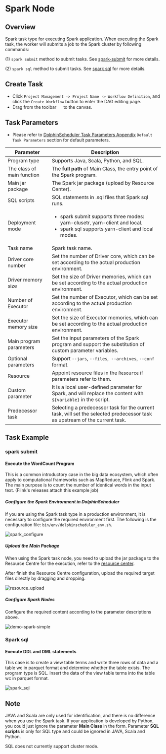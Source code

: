 # Spark Node

## Overview

Spark task type for executing Spark application. When executing the Spark task, the worker will submits a job to the Spark cluster by following commands:

(1) `spark submit` method to submit tasks. See [spark-submit](https://spark.apache.org/docs/3.2.1/submitting-applications.html#launching-applications-with-spark-submit) for more details.

(2) `spark sql` method to submit tasks. See [spark sql](https://spark.apache.org/docs/3.2.1/sql-ref-syntax.html) for more details.

## Create Task

- Click `Project Management -> Project Name -> Workflow Definition`, and click the `Create Workflow` button to enter the DAG editing page.
- Drag from the toolbar <img src="../../../../img/tasks/icons/spark.png" width="15"/> to the canvas.

## Task Parameters

- Please refer to [DolphinScheduler Task Parameters Appendix](appendix.md) `Default Task Parameters` section for default parameters.

|       **Parameter**        |                                                                  **Description**                                                                  |
|----------------------------|---------------------------------------------------------------------------------------------------------------------------------------------------|
| Program type               | Supports Java, Scala, Python, and SQL.                                                                                                            |
| The class of main function | The **full path** of Main Class, the entry point of the Spark program.                                                                            |
| Main jar package           | The Spark jar package (upload by Resource Center).                                                                                                |
| SQL scripts                | SQL statements in .sql files that Spark sql runs.                                                                                                 |
| Deployment mode            | <ul><li>spark submit supports three modes: yarn-clusetr, yarn-client and local.</li><li>spark sql supports yarn-client and local modes.</li></ul> |
| Task name                  | Spark task name.                                                                                                                                  |
| Driver core number         | Set the number of Driver core, which can be set according to the actual production environment.                                                   |
| Driver memory size         | Set the size of Driver memories, which can be set according to the actual production environment.                                                 |
| Number of Executor         | Set the number of Executor, which can be set according to the actual production environment.                                                      |
| Executor memory size       | Set the size of Executor memories, which can be set according to the actual production environment.                                               |
| Main program parameters    | Set the input parameters of the Spark program and support the substitution of custom parameter variables.                                         |
| Optional parameters        | Support `--jars`, `--files`,` --archives`, `--conf` format.                                                                                       |
| Resource                   | Appoint resource files in the `Resource` if parameters refer to them.                                                                             |
| Custom parameter           | It is a local user-defined parameter for Spark, and will replace the content with `${variable}` in the script.                                    |
| Predecessor task           | Selecting a predecessor task for the current task, will set the selected predecessor task as upstream of the current task.                        |

## Task Example

### spark submit

#### Execute the WordCount Program

This is a common introductory case in the big data ecosystem, which often apply to computational frameworks such as MapReduce, Flink and Spark. The main purpose is to count the number of identical words in the input text. (Flink's releases attach this example job)

##### Configure the Spark Environment in DolphinScheduler

If you are using the Spark task type in a production environment, it is necessary to configure the required environment first. The following is the configuration file: `bin/env/dolphinscheduler_env.sh`.

![spark_configure](../../../../img/tasks/demo/spark_task01.png)

##### Upload the Main Package

When using the Spark task node, you need to upload the jar package to the Resource Centre for the execution, refer to the [resource center](../resource/configuration.md).

After finish the Resource Centre configuration, upload the required target files directly by dragging and dropping.

![resource_upload](../../../../img/tasks/demo/upload_jar.png)

##### Configure Spark Nodes

Configure the required content according to the parameter descriptions above.

![demo-spark-simple](../../../../img/tasks/demo/spark_task02.png)

### Spark sql

#### Execute DDL and DML statements

This case is to create a view table terms and write three rows of data and a table wc in parquet format and determine whether the table exists. The program type is SQL. Insert the data of the view table terms into the table wc in parquet format.

![spark_sql](../../../../img/tasks/demo/spark_sql.png)

## Note

JAVA and Scala are only used for identification, and there is no difference when you use the Spark task. If your application is developed by Python, you could just ignore the parameter **Main Class** in the form. Parameter **SQL scripts** is only for SQL type and could be ignored in JAVA, Scala and Python.

SQL does not currently support cluster mode.
